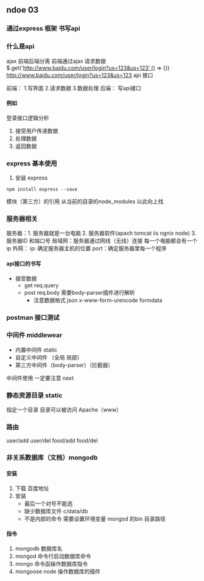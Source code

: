 ## ndoe 03

### 通过express 框架  书写api

### 什么是api
 ajax
 前端后端分离  前端通过ajax 请求数据
 $.get('http://www.baidu.com/user/login?us=123&us=123',() => {})
 http://www.baidu.com/user/login?us=123&us=123  api 接口

 前端： 1.写界面  2.请求数据  3.数据处理
 后端： 写api接口

 #### 例如
 登录接口逻辑分析
 1. 接受用户传递数据
 2. 处理数据
 3. 返回数据

### express 基本使用
1. 安装 express
```
npm install express --save
```
模块（第三方）的引用  从当前的目录的node_modules 以此向上找

### 服务器相关
 服务器：1. 服务器就是一台电脑  2. 服务器软件(apach tomcat iis ngnix node)  3.服务器ID 和端口号
 局域网：服务器通过网线（无线）连接  每一个电脑都会有一个ip
 外网：
 ip: 确定服务器主机的位置
 port：确定服务器里每一个程序
#### api接口的书写
 + 接受数据
   - get  req.query
   - post req.body 需要body-parser插件进行解析 
      + 注意数据格式 json x-www-form-urencode formdata
### postman 接口测试

### 中间件 middlewear
 + 内置中间件 static
 + 自定义中间件 （全局 局部）
 + 第三方中间件（body-parser）（拦截器）

 中间件使用  一定要注意 next

 ### 静态资源目录 static
 指定一个目录 目录可以被访问 Apache（www）

 ### 路由
 user/add
 user/del
 food/add
 food/del

### 非关系数据库（文档）mongodb
#### 安装
 1. 下载  百度地址
 2. 安装
    + 最后一个对号不能选
    + 缺少数据库文件 c/data/db
    + 不是内部的命令 需要设置环境变量  mongod 的bin 目录路径

#### 指令
 1. mongodb 数据库名
 2. mongod  命令行启动数据库命令
 3. mongo   命令函操作数据库指令
 4. mongoose node 操作数据库的插件